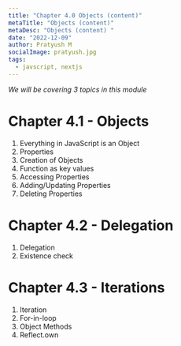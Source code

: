 ```yaml
---
title: "Chapter 4.0 Objects (content)"
metaTitle: "Objects (content)"
metaDesc: "Objects (content) "
date: "2022-12-09"
author: Pratyush M
socialImage: pratyush.jpg
tags:
  - javscript, nextjs
---
```


_We will be covering 3 topics in this module_

# Chapter 4.1 - Objects

1. Everything in JavaScript is an Object
2. Properties
3. Creation of Objects
4. Function as key values
5. Accessing Properties
6. Adding/Updating Properties
7. Deleting Properties

# Chapter 4.2 - Delegation

1. Delegation
2. Existence check

# Chapter 4.3 - Iterations

1. Iteration
2. For-in-loop
3. Object Methods
4. Reflect.own
